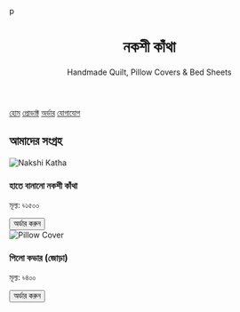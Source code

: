 p<!DOCTYPE html>
<html lang="bn">
<head>
  <meta charset="UTF-8">
  <meta name="viewport" content="width=device-width, initial-scale=1.0">
  <title>নকশী কাঁথা</title>
  <link rel="stylesheet" href="style.css">
</head>
<body>
  <header>
    <h1>নকশী কাঁথা</h1>
    <p>Handmade Quilt, Pillow Covers & Bed Sheets</p>
  </header>

  <nav>
    <a href="#">হোম</a>
    <a href="#">প্রোডাক্ট</a>
    <a href="#">অর্ডার</a>
    <a href="#">যোগাযোগ</a>
  </nav>

  <section class="products">
    <h2>আমাদের সংগ্রহ</h2>
    <div class="product-card">
      <img src="https://i.ibb.co/z62Vq0y/katha.jpg" alt="Nakshi Katha">
      <h3>হাতে বানানো নকশী কাঁথা</h3>
      <p>মূল্য: ৳১৫০০</p>
      <button>অর্ডার করুন</button>
    </div>
    <div class="product-card">
      <img src="https://i.ibb.co/G3NjfPj/pillow.jpg" alt="Pillow Cover">
      <h3>পিলো কভার (জোড়া)</h3>
      <p>মূল্য: ৳৪০০</p>
      <button>অর্ডার করুন</button>
    </div>
    <div class="product
